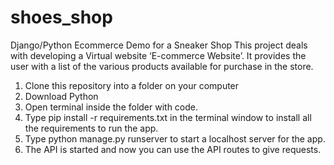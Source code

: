 # shoes_shop
 Django/Python Ecommerce Demo for a Sneaker Shop
This project deals with developing a Virtual website ‘E-commerce Website’. It provides the user with a list of the various products available for purchase in the store.

1.    Clone this repository into a folder on your computer
2.    Download Python
3.    Open terminal inside the folder with code.
4.    Type pip install -r requirements.txt in the terminal window to install all the requirements to run the app.
5.    Type python manage.py runserver to start a localhost server for the app.
6.    The API is started and now you can use the API routes to give requests.
